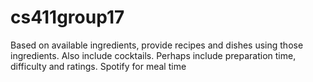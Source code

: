 # cs411group17

Based on available ingredients, provide recipes and dishes using those ingredients. Also include cocktails. Perhaps include preparation time, difficulty and ratings. Spotify for meal time


